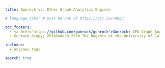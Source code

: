 ```yaml
---
title: Gunrock vs. Other Graph Analytics Engines

# language_tabs: # must be one of https://git.io/vQNgJ

toc_footers:
  - <a href='https://github.com/gunrock/gunrock'>Gunrock: GPU Graph Analytics</a>
  - Gunrock &copy; 2014&ndash;2018 The Regents of the University of California.

includes:
  - engines_topc

search: true
---
```


